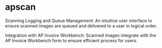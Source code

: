 apscan
======
Scanning Logging and Queue Management: An intuitive user interface to ensure scanned images are queued and delivered to a user in logical order.  

Integration with AP Invoice Workbench: Scanned images integrate with the AP Invoice Workbench form to ensure efficient process for users.  
